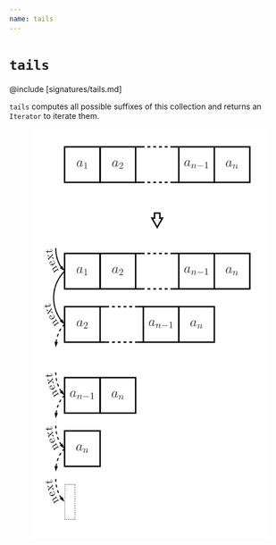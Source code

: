 ```yaml
---
name: tails
---
```


# `tails`

@include [signatures/tails.md]

`tails` computes all possible suffixes of this collection and returns an `Iterator` to iterate them.

<figure class="diagram">
  <img src="images/tails.svg" alt="tails function">
  <!-- <figcaption class="diagram-desc"></figcaption> -->
</figure>
